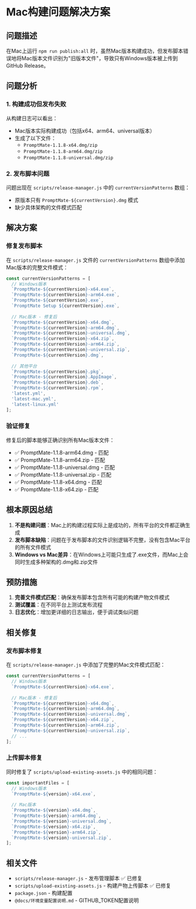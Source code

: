 # Mac构建问题解决方案

## 问题描述
在Mac上运行 `npm run publish:all` 时，虽然Mac版本构建成功，但发布脚本错误地将Mac版本文件识别为"旧版本文件"，导致只有Windows版本被上传到GitHub Release。

## 问题分析

### 1. 构建成功但发布失败
从构建日志可以看出：
- Mac版本实际构建成功（包括x64、arm64、universal版本）
- 生成了以下文件：
  - `PromptMate-1.1.8-x64.dmg/zip`
  - `PromptMate-1.1.8-arm64.dmg/zip` 
  - `PromptMate-1.1.8-universal.dmg/zip`

### 2. 发布脚本问题
问题出现在 `scripts/release-manager.js` 中的 `currentVersionPatterns` 数组：
- 原版本只有 `PromptMate-${currentVersion}.dmg` 模式
- 缺少具体架构的文件模式匹配

## 解决方案

### 修复发布脚本
在 `scripts/release-manager.js` 文件的 `currentVersionPatterns` 数组中添加Mac版本的完整文件模式：

```javascript
const currentVersionPatterns = [
  // Windows版本
  `PromptMate-${currentVersion}-x64.exe`,
  `PromptMate-${currentVersion}-arm64.exe`,
  `PromptMate-${currentVersion}.exe`,
  `PromptMate Setup ${currentVersion}.exe`,
  
  // Mac版本 - 修复后
  `PromptMate-${currentVersion}-x64.dmg`,
  `PromptMate-${currentVersion}-arm64.dmg`,
  `PromptMate-${currentVersion}-universal.dmg`,
  `PromptMate-${currentVersion}-x64.zip`,
  `PromptMate-${currentVersion}-arm64.zip`,
  `PromptMate-${currentVersion}-universal.zip`,
  `PromptMate-${currentVersion}.dmg`,
  
  // 其他平台
  `PromptMate-${currentVersion}.pkg`,
  `PromptMate-${currentVersion}.AppImage`,
  `PromptMate-${currentVersion}.deb`,
  `PromptMate-${currentVersion}.rpm`,
  'latest.yml',
  'latest-mac.yml',
  'latest-linux.yml'
];
```

### 验证修复
修复后的脚本能够正确识别所有Mac版本文件：
- ✅ PromptMate-1.1.8-arm64.dmg - 匹配
- ✅ PromptMate-1.1.8-arm64.zip - 匹配  
- ✅ PromptMate-1.1.8-universal.dmg - 匹配
- ✅ PromptMate-1.1.8-universal.zip - 匹配
- ✅ PromptMate-1.1.8-x64.dmg - 匹配
- ✅ PromptMate-1.1.8-x64.zip - 匹配

## 根本原因总结

1. **不是构建问题**：Mac上的构建过程实际上是成功的，所有平台的文件都正确生成
2. **发布脚本缺陷**：问题在于发布脚本的文件识别逻辑不完整，没有包含Mac平台的所有文件模式
3. **Windows vs Mac差异**：在Windows上可能只生成了.exe文件，而Mac上会同时生成多种架构的.dmg和.zip文件

## 预防措施

1. **完善文件模式匹配**：确保发布脚本包含所有可能的构建产物文件模式
2. **测试覆盖**：在不同平台上测试发布流程
3. **日志优化**：增加更详细的日志输出，便于调试类似问题

## 相关修复

### 发布脚本修复
在 `scripts/release-manager.js` 中添加了完整的Mac文件模式匹配：
```javascript
const currentVersionPatterns = [
  // Windows版本
  `PromptMate-${currentVersion}-x64.exe`,
  
  // Mac版本 - 修复后
  `PromptMate-${currentVersion}-x64.dmg`,
  `PromptMate-${currentVersion}-arm64.dmg`,
  `PromptMate-${currentVersion}-universal.dmg`,
  `PromptMate-${currentVersion}-x64.zip`,
  `PromptMate-${currentVersion}-arm64.zip`,
  `PromptMate-${currentVersion}-universal.zip`,
  // ...
];
```

### 上传脚本修复
同时修复了 `scripts/upload-existing-assets.js` 中的相同问题：
```javascript
const importantFiles = [
  // Windows版本
  `PromptMate-${version}-x64.exe`,
  
  // Mac版本
  `PromptMate-${version}-x64.dmg`,
  `PromptMate-${version}-arm64.dmg`,
  `PromptMate-${version}-universal.dmg`,
  `PromptMate-${version}-x64.zip`,
  `PromptMate-${version}-arm64.zip`,
  `PromptMate-${version}-universal.zip`,
];
```

## 相关文件
- `scripts/release-manager.js` - 发布管理脚本 ✅ 已修复
- `scripts/upload-existing-assets.js` - 构建产物上传脚本 ✅ 已修复
- `package.json` - 构建配置
- `@docs/环境变量配置说明.md` - GITHUB_TOKEN配置说明